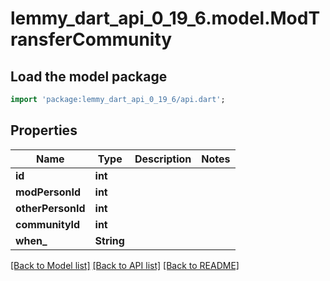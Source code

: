 # lemmy_dart_api_0_19_6.model.ModTransferCommunity

## Load the model package
```dart
import 'package:lemmy_dart_api_0_19_6/api.dart';
```

## Properties
Name | Type | Description | Notes
------------ | ------------- | ------------- | -------------
**id** | **int** |  | 
**modPersonId** | **int** |  | 
**otherPersonId** | **int** |  | 
**communityId** | **int** |  | 
**when_** | **String** |  | 

[[Back to Model list]](../README.md#documentation-for-models) [[Back to API list]](../README.md#documentation-for-api-endpoints) [[Back to README]](../README.md)


